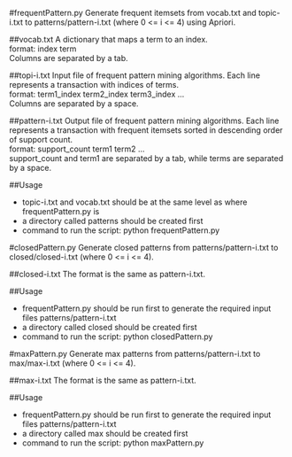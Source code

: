 #frequentPattern.py
Generate frequent itemsets from vocab.txt and topic-i.txt to patterns/pattern-i.txt (where 0 <= i <= 4) using Apriori.

##vocab.txt
A dictionary that maps a term to an index.<br>
format: index	term<br>
Columns are separated by a tab.

##topi-i.txt
Input file of frequent pattern mining algorithms. Each line represents a transaction with indices of terms.<br>
format: term1_index term2_index term3_index ...<br>
Columns are separated by a space.

##pattern-i.txt
Output file of frequent pattern mining algorithms. Each line represents a transaction with frequent itemsets sorted in descending order of support count.<br>
format: support_count	term1 term2 ...<br>
support_count and term1 are separated by a tab, while terms are separated by a space.

##Usage
- topic-i.txt and vocab.txt should be at the same level as where frequentPattern.py is
- a directory called patterns should be created first
- command to run the script: python frequentPattern.py

#closedPattern.py
Generate closed patterns from patterns/pattern-i.txt to closed/closed-i.txt (where 0 <= i <= 4).

##closed-i.txt
The format is the same as pattern-i.txt.

##Usage
- frequentPattern.py should be run first to generate the required input files patterns/pattern-i.txt
- a directory called closed should be created first
- command to run the script: python closedPattern.py

#maxPattern.py
Generate max patterns from patterns/pattern-i.txt to max/max-i.txt (where 0 <= i <= 4).

##max-i.txt
The format is the same as pattern-i.txt.

##Usage
- frequentPattern.py should be run first to generate the required input files patterns/pattern-i.txt
- a directory called max should be created first
- command to run the script: python maxPattern.py

